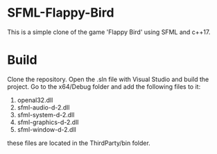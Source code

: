 # SFML-Flappy-Bird
This is a simple clone of the game 'Flappy Bird' using SFML and c++17.

# Build
Clone the repository.
Open the .sln file with Visual Studio and build the project.
Go to the x64/Debug folder and add the following files to it:
1.  openal32.dll
2.  sfml-audio-d-2.dll
3.  sfml-system-d-2.dll
4.  sfml-graphics-d-2.dll
5.  sfml-window-d-2.dll

these files are located in the ThirdParty/bin folder.
